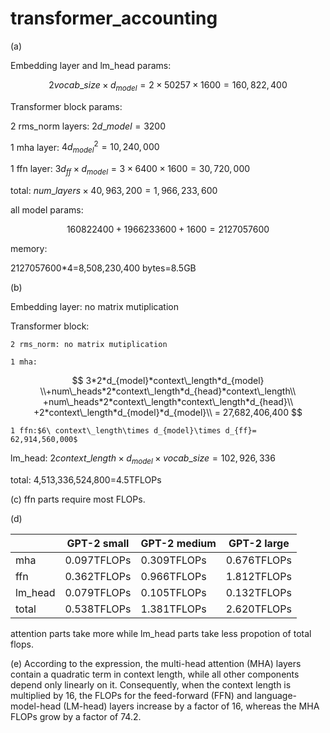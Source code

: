 # transformer_accounting

(a)

 Embedding layer and lm_head params:

$$
2vocab\_size\times d_{model}=2\times 50257\times 1600=160,822,400
$$

Transformer block params:

2 rms_norm layers:  $2d\_model=3200$

1 mha layer: $4d_{model}^2=10,240,000$

1 ffn layer: $3d_{ff} \times d_{model}=3\times 6400 \times 1600=30,720,000$

total: $num\_layers\times 40,963,200=1,966,233,600$

all model params:

$$
160822400+1966233600+1600=2127057600
$$

memory:

2127057600*4=8,508,230,400 bytes=8.5GB

(b)

Embedding layer: no matrix mutiplication

Transformer block:

    2 rms_norm: no matrix mutiplication

    1 mha:

$$
3*2*d_{model}*context\_length*d_{model} \\+num\_heads*2*context\_length*d_{head}*context\_length\\ +num\_heads*2*context\_length*context\_length*d_{head}\\ +2*context\_length*d_{model}*d_{model}\\ = 27,682,406,400
$$

    1 ffn:$6\ context\_length\times d_{model}\times d_{ff}= 62,914,560,000$

lm_head: $2 context\_length \times d_{model}\times vocab\_size=102,926,336$

total: 4,513,336,524,800=4.5TFLOPs

(c) ffn parts require most FLOPs.

(d)

|         | GPT-2 small | GPT-2 medium | GPT-2 large |
| ------- | ----------- | ------------ | ----------- |
| mha     | 0.097TFLOPs | 0.309TFLOPs  | 0.676TFLOPs |
| ffn     | 0.362TFLOPs | 0.966TFLOPs  | 1.812TFLOPs |
| lm_head | 0.079TFLOPs | 0.105TFLOPs  | 0.132TFLOPs |
| total   | 0.538TFLOPs | 1.381TFLOPs  | 2.620TFLOPs |

attention parts take more while lm_head parts take less propotion of total flops.

(e) According to the expression, the multi-head attention (MHA) layers contain a quadratic term in context length, while all other components depend only linearly on it. Consequently, when the context length is multiplied by 16, the FLOPs for the feed-forward (FFN) and language-model-head (LM-head) layers increase by a factor of 16, whereas the MHA FLOPs grow by a factor of 74.2.
